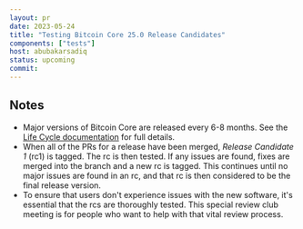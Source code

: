 ```yaml
---
layout: pr
date: 2023-05-24
title: "Testing Bitcoin Core 25.0 Release Candidates"
components: ["tests"]
host: abubakarsadiq
status: upcoming
commit:
---
```


## Notes

- Major versions of Bitcoin Core are released every 6-8 months. See the [Life
  Cycle documentation](https://bitcoincore.org/en/lifecycle/) for full details.
- When all of the PRs for a release have been merged, _Release Candidate 1_
  (rc1) is tagged. The rc is then tested. If any issues are found, fixes are
  merged into the branch and a new rc is tagged. This continues until no major
  issues are found in an rc, and that rc is then considered to be the final
  release version.
- To ensure that users don't experience issues with the new software, it's
  essential that the rcs are thoroughly tested. This special review club
  meeting is for people who want to help with that vital review process.


<!-- TODO: Add testing guide-->

<!-- TODO: After meeting, uncomment and add meeting log between the irc tags
## Meeting Log

{% irc %}
{% endirc %}
-->
